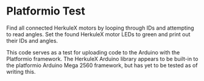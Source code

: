 # Platformio Test

Find all connected HerkuleX motors by looping through IDs and attempting to read angles. Set the found HerkuleX motor LEDs to green and print out their IDs and angles.

This code serves as a test for uploading code to the Arduino with the Platformio framework. The HerkuleX Arduino library appears to be built-in to the platformio Arduino Mega 2560 framework, but has yet to be tested as of writing this.